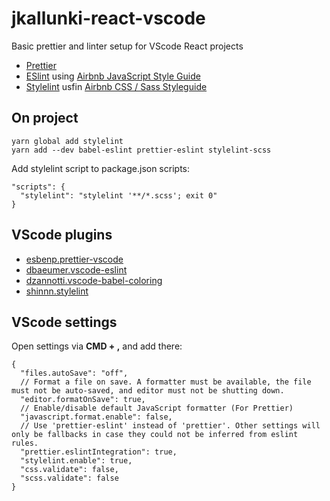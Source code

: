 # jkallunki-react-vscode
Basic prettier and linter setup for VScode React projects
* [Prettier](https://github.com/prettier/prettier)
* [ESlint](https://github.com/eslint/eslint) using [Airbnb JavaScript Style Guide](https://github.com/airbnb/javascript)
* [Stylelint](https://github.com/stylelint/stylelint) usfin [Airbnb CSS / Sass Styleguide](https://github.com/airbnb/css)

## On project
`yarn global add stylelint`  
`yarn add --dev babel-eslint prettier-eslint stylelint-scss`

Add stylelint script to package.json scripts:
```
"scripts": {
  "stylelint": "stylelint '**/*.scss'; exit 0"
}
```

## VScode plugins
* [esbenp.prettier-vscode](https://github.com/prettier/prettier-vscode)
* [dbaeumer.vscode-eslint](https://github.com/Microsoft/vscode-eslint)
* [dzannotti.vscode-babel-coloring](https://github.com/dzannotti/vscode-babel)
* [shinnn.stylelint](https://github.com/shinnn/stylelint-vscode)

## VScode settings
Open settings via __CMD + ,__ and add there:
```
{
  "files.autoSave": "off",
  // Format a file on save. A formatter must be available, the file must not be auto-saved, and editor must not be shutting down.
  "editor.formatOnSave": true,
  // Enable/disable default JavaScript formatter (For Prettier)
  "javascript.format.enable": false,
  // Use 'prettier-eslint' instead of 'prettier'. Other settings will only be fallbacks in case they could not be inferred from eslint rules.
  "prettier.eslintIntegration": true,
  "stylelint.enable": true,
  "css.validate": false,
  "scss.validate": false
}
```
